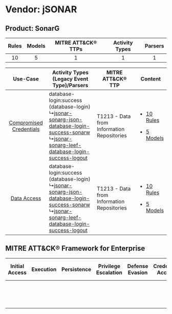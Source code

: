 Vendor: jSONAR
==============
Product: SonarG
---------------
| Rules | Models | MITRE ATT&CK® TTPs | Activity Types | Parsers |
|:-----:|:------:|:------------------:|:--------------:|:-------:|
|  10   |   5    |         1          |       1        |    1    |

|    Use-Case    | Activity Types (Legacy Event Type)/Parsers    | MITRE ATT&CK® TTP    | Content    |
|:----:| ---- | ---- | ---- |
| [Compromised Credentials](../../../UseCases/uc_compromised_credentials.md) |  database-login:success (database-login)<br> ↳[jsonar-sonarg-json-database-login-success-sonarw](Ps/pC_jsonarsonargjsondatabaseloginsuccesssonarw.md)<br> ↳[jsonar-sonarg-leef-database-login-success-logout](Ps/pC_jsonarsonargleefdatabaseloginsuccesslogout.md)<br> | T1213 - Data from Information Repositories<br> | [<ul><li>10 Rules</li></ul><ul><li>5 Models</li></ul>](RM/r_m_jsonar_sonarg_Compromised_Credentials.md) |
|    [Data Access](../../../UseCases/uc_data_access.md)    |  database-login:success (database-login)<br> ↳[jsonar-sonarg-json-database-login-success-sonarw](Ps/pC_jsonarsonargjsondatabaseloginsuccesssonarw.md)<br> ↳[jsonar-sonarg-leef-database-login-success-logout](Ps/pC_jsonarsonargleefdatabaseloginsuccesslogout.md)<br> | T1213 - Data from Information Repositories<br> | [<ul><li>10 Rules</li></ul><ul><li>5 Models</li></ul>](RM/r_m_jsonar_sonarg_Data_Access.md)    |

MITRE ATT&CK® Framework for Enterprise
--------------------------------------
| Initial Access | Execution | Persistence | Privilege Escalation | Defense Evasion | Credential Access | Discovery | Lateral Movement | Collection                                                                              | Command and Control | Exfiltration | Impact |
| -------------- | --------- | ----------- | -------------------- | --------------- | ----------------- | --------- | ---------------- | --------------------------------------------------------------------------------------- | ------------------- | ------------ | ------ |
|                |           |             |                      |                 |                   |           |                  | [Data from Information Repositories](https://attack.mitre.org/techniques/T1213)<br><br> |                     |              |        |
